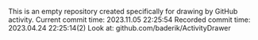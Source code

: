 This is an empty repository created specifically for drawing by GitHub activity.
Current commit time: 2023.11.05 22:25:54
Recorded commit time: 2023.04.24 22:25:14(2)
Look at: github.com/baderik/ActivityDrawer
